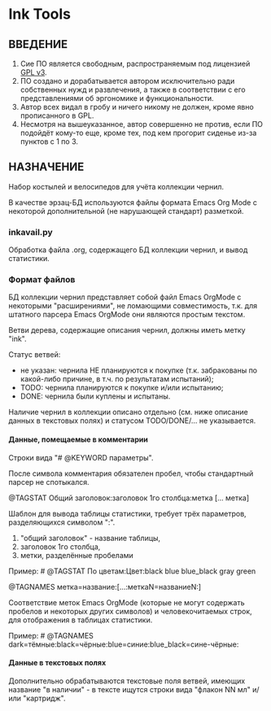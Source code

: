 # Ink Tools

## ВВЕДЕНИЕ

1. Сие ПО является свободным, распространяемым под лицензией [GPL v3](https://www.gnu.org/licenses/gpl.html).
2. ПО создано и дорабатывается автором исключительно ради собственных
   нужд и развлечения, а также в соответствии с его представлениями об эргономике
   и функциональности.
3. Автор всех видал в гробу и ничего никому не должен, кроме явно
   прописанного в GPL.
4. Несмотря на вышеуказанное, автор совершенно не против, если ПО
   подойдёт кому-то еще, кроме тех, под кем прогорит сиденье из-за пунктов
   с 1 по 3.

## НАЗНАЧЕНИЕ

Набор костылей и велосипедов для учёта коллекции чернил.

В качестве эрзац-БД используются файлы формата Emacs Org Mode с
некоторой дополнительной (не нарушающей стандарт) разметкой.

### inkavail.py ###

Обработка файла .org, содержащего БД коллекции чернил, и вывод статистики.

### Формат файлов ###

БД коллекции чернил представляет собой файл Emacs OrgMode с некоторыми
"расширениями", не ломающими совместимость, т.к. для штатного парсера
Emacs OrgMode они являются простым текстом.

Ветви дерева, содержащие описания чернил, должны иметь метку "ink".

Статус ветвей:

  * не указан: чернила НЕ планируются к покупке (т.к. забракованы по какой-либо причине, в т.ч. по результатам испытаний);
  * TODO: чернила планируются к покупке и/или испытанию;
  * DONE: чернила были куплены и испытаны.

Наличие чернил в коллекции описано отдельно (см. ниже описание данных
в текстовых полях) и статусом TODO/DONE/... не указывается.

#### Данные, помещаемые в комментарии ####

Строки вида "# @KEYWORD параметры".

После символа комментария обязателен пробел, чтобы стандартный парсер
не спотыкался.

@TAGSTAT Общий заголовок:заголовок 1го столбца:метка [... метка]

Шаблон для вывода таблицы статистики, требует трёх параметров, разделяющихся
символом ":".

  1. "общий заголовок" - название таблицы,
  2. заголовок 1го столбца,
  3. метки, разделённые пробелами

Пример: # @TAGSTAT По цветам:Цвет:black blue blue_black gray green

@TAGNAMES метка=название:[...:меткаN=названиеN:]

Соответствие меток Emacs OrgMode (которые не могут содержать пробелов
и некоторых других символов) и человекочитаемых строк, для отображения
в таблицах статистики.

Пример: # @TAGNAMES dark=тёмные:black=чёрные:blue=синие:blue_black=сине-чёрные:

#### Данные в текстовых полях ####

Дополнительно обрабатываются текстовые поля ветвей, имеющих название
"в наличии" - в тексте ищутся строки вида "флакон NN мл" и/или
"картридж".
